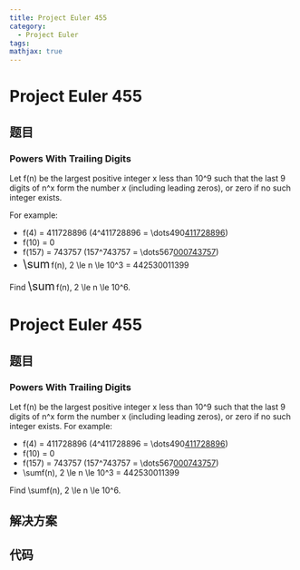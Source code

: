 ```yaml
---
title: Project Euler 455
category:
  - Project Euler
tags:
mathjax: true
---
```

<escape><!-- more --></escape>
    
# Project Euler 455
## 题目
### Powers With Trailing Digits


Let f(n) be the largest positive integer x less than 10^9 such that the last 9 digits of n^x form the number <i>x</i> (including leading zeros), or zero if no such integer exists.

For example:

<ul><li>f(4) = 411728896 (4^411728896 = \dots490<u>411728896</u>) </li>
<li>f(10) = 0</li>
<li>f(157) = 743757 (157^743757 = \dots567<u>000743757</u>)</li>
<li><span style="font-size:larger;"><span style="font-size:larger;">\sum</span></span> f(n), 2 \le n \le 10^3 = 442530011399</li>
</ul>Find <span style="font-size:larger;"><span style="font-size:larger;">\sum</span></span> f(n), 2 \le n \le 10^6.



# Project Euler 455
## 题目
### Powers With Trailing Digits

Let f(n) be the largest positive integer x less than 10^9 such that the last 9 digits of n^x form the number x (including leading zeros), or zero if no such integer exists.
For example:
<ul>
<li>f(4) = 411728896 (4^411728896 = \dots490<u>411728896</u>) </li>
<li>f(10) = 0</li>
<li>f(157) = 743757 (157^743757 = \dots567<u>000743757</u>)</li>
<li>\sumf(n), 2 \le n \le 10^3 = 442530011399</li>
</ul>
Find \sumf(n), 2 \le n \le 10^6.


## 解决方案


## 代码


